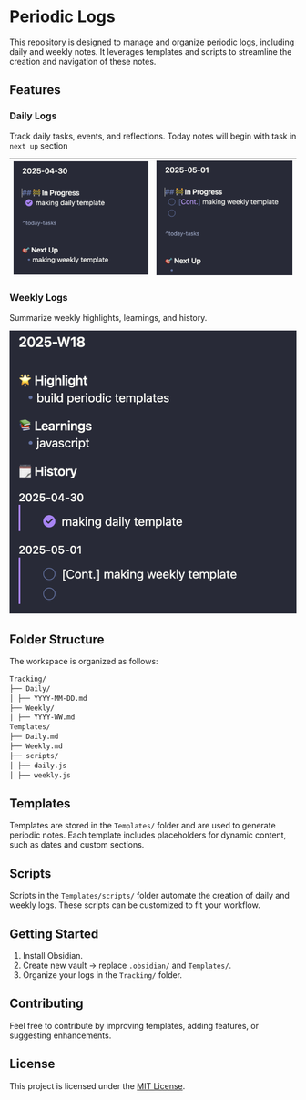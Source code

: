 # Periodic Logs

This repository is designed to manage and organize periodic logs, including daily and weekly notes. It leverages templates and scripts to streamline the creation and navigation of these notes.

## Features

### Daily Logs

Track daily tasks, events, and reflections. Today notes will begin with task in `next up` section

| ![20250502005945](attachments/Pasted%20image%2020250502005945.png) | ![20250502010013](attachments/Pasted%20image%2020250502010013.png) |
| :----------------------------------------------------------------: | :----------------------------------------------------------------: |

### Weekly Logs

Summarize weekly highlights, learnings, and history.

![20250502010422](attachments/Pasted%20image%2020250502010422.png)

## Folder Structure

The workspace is organized as follows:

```markdown
Tracking/
├── Daily/
│ ├── YYYY-MM-DD.md
├── Weekly/
│ ├── YYYY-WW.md
Templates/
├── Daily.md
├── Weekly.md
├── scripts/
│ ├── daily.js
│ ├── weekly.js
```

## Templates

Templates are stored in the `Templates/` folder and are used to generate periodic notes. Each template includes placeholders for dynamic content, such as dates and custom sections.

## Scripts

Scripts in the `Templates/scripts/` folder automate the creation of daily and weekly logs. These scripts can be customized to fit your workflow.

## Getting Started

1. Install Obsidian.
2. Create new vault -> replace `.obsidian/` and `Templates/`.
3. Organize your logs in the `Tracking/` folder.

## Contributing

Feel free to contribute by improving templates, adding features, or suggesting enhancements.

## License

This project is licensed under the [MIT License](LICENSE).

